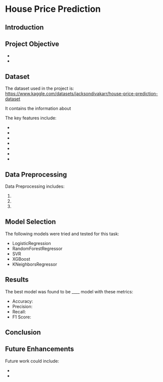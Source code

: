 # House Price Prediction

## Introduction

## Project Objective

-
-

## Dataset

The dataset used in the project is: https://www.kaggle.com/datasets/jacksondivakarr/house-price-prediction-dataset

It contains the information about

The key features include:

-
-
-
-
-
-
-

## Data Preprocessing

Data Preprocessing includes:

1.
2.
3.

## Model Selection

The following models were tried and tested for this task:

- LogisticRegression
- RandomForestRegressor
- SVR
- XGBoost
- KNeighborsRegressor

## Results

The best model was found to be \_\_\_\_ model with these metrics:

- Accuracy:
- Precision:
- Recall:
- F1 Score:

## Conclusion

## Future Enhancements

Future work could include:

-
-

